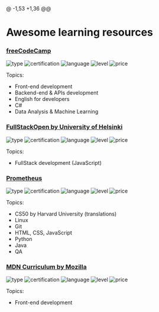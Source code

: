 @ -1,53 +1,36 @@
# Awesome learning resources

### [freeCodeCamp](https://www.freecodecamp.org/learn/)

![type](http://img.shields.io/badge/type-Courses-blue)
![certification](https://img.shields.io/badge/certification-Certificate_Provided-purple)
![language](https://img.shields.io/badge/languages-English-yellow)
![level](https://img.shields.io/badge/level-All_levels-orange)
![price](https://img.shields.io/badge/price-Free-green)

Topics:
- Front-end development
- Backend-end & APIs development
- English for developers
- C#
- Data Analysis & Machine Learning

### [FullStackOpen by University of Helsinki](https://fullstackopen.com/en/)

![type](http://img.shields.io/badge/type-Path-blue)
![certification](https://img.shields.io/badge/certification-Certificate_Provided-purple)
![language](https://img.shields.io/badge/languages-English,_Suomi,_Chinese,_Spanish,_French,_Portuguese-yellow)
![level](https://img.shields.io/badge/level-All_levels-red)
![price](https://img.shields.io/badge/price-Free-green)

Topics:
  - FullStack development (JavaScript)

### [Prometheus](https://prometheus.org.ua/courses-catalog?price=0)
![type](http://img.shields.io/badge/type-Course-blue)
![certification](https://img.shields.io/badge/certification-Certificate_Provided-purple)
![language](https://img.shields.io/badge/languages-Ukrainian-yellow)
![level](https://img.shields.io/badge/level-Beginner-red)
![price](https://img.shields.io/badge/price-Fremium-green)

Topics:
- CS50 by Harvard University (translations)
- Linux
- Git
- HTML, CSS, JavaScript
- Python
- Java
- QA

### [MDN Curriculum by Mozilla](https://developer.mozilla.org/en-US/curriculum/)
![type](http://img.shields.io/badge/type-Path-blue)
![certification](https://img.shields.io/badge/certification-Certificate_Provided-purple)
![language](https://img.shields.io/badge/languages-English-yellow)
![level](https://img.shields.io/badge/level-Beginner-red)
![price](https://img.shields.io/badge/price-Free-green)

Topics:
  - Front-end development
